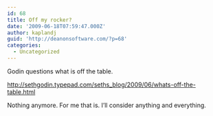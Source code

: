 ```yaml
---
id: 68
title: Off my rocker?
date: '2009-06-18T07:59:47.000Z'
author: kaplandj
guid: 'http://deanonsoftware.com/?p=68'
categories:
  - Uncategorized
---
```

<div>
  <p>
    Godin questions what is off the table.
  </p>
  
  <p>
    <a href="http://sethgodin.typepad.com/seths_blog/2009/06/whats-off-the-table.html">http://sethgodin.typepad.com/seths_blog/2009/06/whats-off-the-table.html</a>
  </p>
  
  <p>
    Nothing anymore. For me that is. I’ll consider anything and everything.
  </p>
</div>
